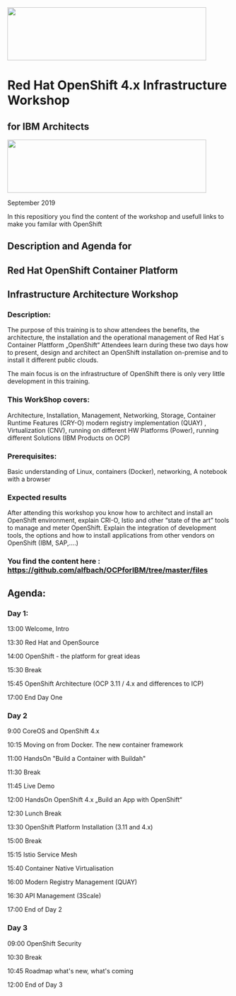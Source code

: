 <img src="https://github.com/alfbach/OCPforIBM/blob/master/img.png" width="450" height="120">


# Red Hat OpenShift 4.x Infrastructure Workshop
## for IBM Architects
<img src="https://github.com/alfbach/OCPforIBM/blob/master/IBM_RH.png" width="450" height="120">

September 2019

In this repositiory you find the content of the workshop and usefull links to make you familar with OpenShift

## Description and Agenda for
## Red Hat OpenShift Container Platform
## Infrastructure Architecture Workshop

### Description:

The purpose of this training is to show attendees the benefits, the architecture, the installation and the operational management of Red Hat´s Container Plattform „OpenShift“
Attendees learn during these two days how to present, design and architect an OpenShift installation on-premise and to install it different public clouds.

The main focus is on the infrastructure of OpenShift there is only very little development in this training.

### This WorkShop covers:

Architecture, Installation, Management, Networking, Storage, Container Runtime Features (CRY-O) modern registry implementation (QUAY) , Virtualization (CNV), running on different HW Platforms (Power), running different Solutions (IBM Products on OCP)

### Prerequisites:

Basic understanding of Linux, containers (Docker), networking,
A notebook with a browser

### Expected results

After attending this workshop you know how to architect and install an OpenShift environment, explain CRI-O, Istio and other “state of the art” tools to manage and meter OpenShift.
Explain the integration of development tools, the options and how to install applications from other vendors on OpenShift (IBM, SAP,….)

### You find the content here : https://github.com/alfbach/OCPforIBM/tree/master/files


## Agenda:

### Day 1:

13:00		Welcome, Intro

13:30		Red Hat and OpenSource

14:00		OpenShift - the platform for great ideas

15:30		Break

15:45		OpenShift Architecture (OCP 3.11 / 4.x and differences to ICP)

17:00		End Day One

### Day 2

9:00		CoreOS and OpenShift 4.x

10:15		Moving on from Docker. The new container framework

11:00		HandsOn "Build a Container with Buildah"

11:30		Break

11:45		Live Demo

12:00		HandsOn OpenShift 4.x „Build an App with OpenShift“

12:30		Lunch Break

13:30		OpenShift Platform Installation (3.11 and 4.x)

15:00		Break

15:15		Istio Service Mesh

15:40		Container Native Virtualisation

16:00		Modern Registry Management (QUAY)

16:30		API Management (3Scale)

17:00		End of Day 2

### Day 3

09:00		OpenShift Security

10:30		Break 

10:45		Roadmap what's new, what's coming 

12:00		End of Day 3


